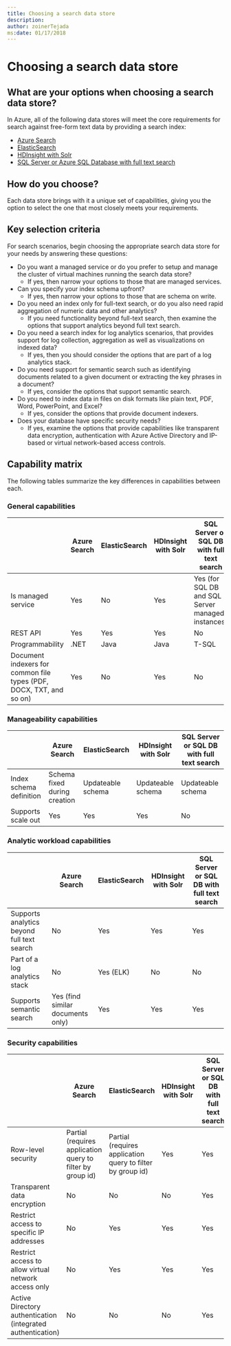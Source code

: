 ```yaml
---
title: Choosing a search data store
description: 
author: zoinerTejada
ms:date: 01/17/2018
---
```


# Choosing a search data store

## What are your options when choosing a search data store?
In Azure, all of the following data stores will meet the core requirements for search against free-form text data by providing a search index:
- [Azure Search](/azure/search/search-what-is-azure-search)
- [ElasticSearch](https://azuremarketplace.microsoft.com/marketplace/apps/elastic.elasticsearch?tab=Overview)
- [HDInsight with Solr](/azure/hdinsight/hdinsight-hadoop-solr-install-linux)
- [SQL Server or Azure SQL Database with full text search](/sql/relational-databases/search/full-text-search)

## How do you choose?
Each data store brings with it a unique set of capabilities, giving you the option to select the one that most closely meets your requirements. 

## Key selection criteria

For search scenarios, begin choosing the appropriate search data store for your needs by answering these questions:
- Do you want a managed service or do you prefer to setup and manage the cluster of virtual machines running the search data store?
    - If yes, then narrow your options to those that are managed services.
- Can you specify your index schema upfront?
    - If yes, then narrow your options to those that are schema on write.
- Do you need an index only for full-text search, or do you also need rapid aggregation of numeric data and other analytics?
    - If you need functionality beyond full-text search, then examine the options that support analytics beyond full text search.
- Do you need a search index for log analytics scenarios, that provides support for log collection, aggregation as well as visualizations on indexed data?
    - If yes, then you should consider the options that are part of a log analytics stack.
- Do you need support for semantic search such as identifying documents related to a given document or extracting the key phrases in a document?
    - If yes, consider the options that support semantic search.
- Do you need to index data in files on disk formats like plain text, PDF, Word, PowerPoint, and Excel?
    - If yes, consider the options that provide document indexers.
- Does your database have specific security needs?
    - If yes, examine the options that provide capabilities like transparent data encryption, authentication with Azure Active Directory and IP-based or virtual network&ndash;based access controls.

## Capability matrix

The following tables summarize the key differences in capabilities between each.

### General capabilities
| | Azure Search | ElasticSearch | HDInsight with Solr | SQL Server or SQL DB with full text search | 
| --- | --- | --- | --- | --- | 
| Is managed service | Yes | No | Yes | Yes (for SQL DB and SQL Server managed instances) |  
| REST API | Yes | Yes | Yes | No |
| Programmability | .NET | Java | Java | T-SQL | 
| Document indexers for common file types (PDF, DOCX, TXT, and so on) | Yes | No | Yes | No |

### Manageability capabilities
| | Azure Search | ElasticSearch | HDInsight with Solr | SQL Server or SQL DB with full text search | 
| --- | --- | --- | --- | --- |
| Index schema definition | Schema fixed during creation | Updateable schema | Updateable schema | Updateable schema |
| Supports scale out  | Yes | Yes | Yes | No |

### Analytic workload capabilities
| | Azure Search | ElasticSearch | HDInsight with Solr | SQL Server or SQL DB with full text search | 
| --- | --- | --- | --- | --- | 
| Supports analytics beyond full text search | No | Yes | Yes | Yes |
| Part of a log analytics stack | No | Yes (ELK) |  No | No |
| Supports semantic search | Yes (find similar documents only) | Yes | Yes | Yes | 

### Security capabilities
| | Azure Search | ElasticSearch | HDInsight with Solr | SQL Server or SQL DB with full text search | 
| --- | --- | --- | --- | --- | 
| Row-level security | Partial (requires application query to filter by group id) | Partial (requires application query to filter by group id) | Yes | Yes | 
| Transparent data encryption | No | No | No | Yes |  
| Restrict access to specific IP addresses | No | Yes | Yes | Yes |   
| Restrict access to allow virtual network access only | No | Yes | Yes | Yes |  
| Active Directory authentication (integrated authentication) | No | No | No | Yes | 

